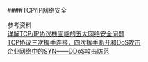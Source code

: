 ####TCP/IP网络安全

参考资料<br/>
[详解TCP/IP协议栈面临的五大网络安全问题](http://netsecurity.51cto.com/art/201412/461983.htm)<br/>
[TCP协议三次握手连接，四次挥手断开和DoS攻击](http://blog.csdn.net/fw0124/article/details/7452695)<br/>
[企业网络中的SYN——DDoS攻击防范](http://blog.163.com/lengfei_01/blog/static/488599032007944645836)<br/>


